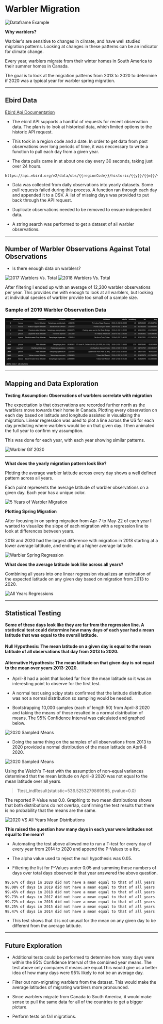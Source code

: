 # Warbler Migration

![Dataframe Example](./images/warbler.gif)

**Why warblers?**

Warbler's are sensitive to changes in climate, and have well studied migration patterns. Looking at changes in these patterns can be an indicator for climate change.

Every year, warblers migrate from their winter homes in South America to their summer homes in Canada. 

The goal is to look at the migration patterns from 2013 to 2020 to determine if 2020 was a typical year for warbler spring migration.
___________

## Ebird Data


[Ebird Api Documentation](https://documenter.getpostman.com/view/664302/S1ENwy59?version=latest)

* The ebird API supports a handful of requests for recent observation data. The plan is to look at historical data, which limited options to the historic API request. 

* This took in a region code and a date. In order to get data from past observations over long periods of time, it was neccessary to write a function to pull each day from a given year. 

* The data pulls came in at about one day every 30 seconds, taking just over 24 hours. 

```
https://api.ebird.org/v2/data/obs/{{regionCode}}/historic/{{y}}/{{m}}/{{d}}
```

* Data was collected from daily observations into yearly datasets. Some pull requests failed during this process. A function ran through each day and appended it to a CSV. A list of missing days was provided to put back through the API request. 

* Duplicate observations needed to be removed to ensure independent data.

* A string search was performed to get a dataset of all warbler observations.
__________________
## Number of Warbler Observations Against Total Observations

* Is there enough data on warblers?

![2017 Warblers Vs. Total](./graphs/monthly_distribution/2017_warbler_observations.jpg)
![2018 Warblers Vs. Total](./graphs/monthly_distribution/2018_warbler_observations.jpg)

After filtering I ended up with an average of 12,200 warbler observations per year. This provides me with enough to look at all warblers, but looking at individual species of warbler provide too small of a sample size.

### Sample of 2019 Warbler Observation Data

![Dataframe Example](./images/obs_df)
____________________


## Mapping and Data Exploration


**Testing Assumption: Observations of warblers correlate with migration**

The expectation is that observations are recorded further north as the warblers move towards their home in Canada. Plotting every observation on each day based on latitude and longitude assisted in visualizing the migration. Linear regression was used to plot a line across the US for each day predicting where warblers would be on that given day. I then animated the full year to confirm my assumption.

This was done for each year, with each year showing similar patterns.

![Warbler Gif 2020](./graphs/2020_migration.gif)

_______________________________

**What does the yearly migration pattern look like?**

Plotting the average warbler latitude across every day shows a well defined pattern across all years. 

Each point represents the average latitude of warbler observations on a given day. Each year has a unique color.

![5 Years of Warbler Migration](./graphs/5_years_boxed.jpg)


**Plotting Spring Migration**

After focusing in on spring migration from Apr-7 to May-22 of each year I wanted to visualize the slope of each migration with a regression line to look at differences between years. 

2018 and 2020 had the largest difference with migration in 2018 starting at a lower average lattitude, and ending at a higher average latitude.

![Warbler Spring Regression](./graphs/warbler_plots/spring_migrations_fit.jpg)

**What does the average latitude look like across all years?**

Combining all years into one linear regression visualizes an estimation of the expected latitude on any given day based on migration from 2013 to 2020.

![All Years Regressions](./graphs/warbler_plots/all_spring_migrations_fit.jpg)

__________________
## Statistical Testing

**Some of these days look like they are far from the regression line. A statistical test could determine how many days of each year had a mean latitude that was equal to the overall latitude.**

#### Null Hypothesis: The mean latitude on a given day is equal to the mean latitude of all observations that day from 2013 to 2020.

#### Alternative Hypothesis: The mean latitude on that given day is not equal to the mean over years 2013-2020.

* April-8 had a point that looked far from the mean latitude so it was an interesting point to observe for the first test. 

* A normal test using scipy stats confirmed that the latitude distribution was not a normal distribution so sampling would be needed.

* Bootstrapping 10,000 samples (each of length 50) from April-8 2020 and taking the means of those resulted in a normal distribution of means. The 95% Confidence Interval was calculated and graphed below.

![2020 Sampled Means](./graphs/warbler_plots//CLT_2020_8-Apr.jpg)

* Doing the same thing on the samples of all observations from 2013 to 2020 provided a normal distribution of the mean latitude on April-8 2020.

![2020 Sampled Means](./graphs/warbler_plots//CLT_all_years_8-Apr.jpg)

Using the Welch's T-test with the assumption of non-equal variances determined that the mean latitude on April-8 2020 was not equal to the mean latitude over all years. 

>Ttest_indResult(statistic=536.5253279869985, pvalue=0.0)

The reported P-Value was 0.0. Graphing to two mean distributions shows that both distributions do not overlap, confirming the test results that there is no probability that the means are the same.

![2020 VS All Years Mean Distributions](./graphs/warbler_plots//CLT_overlay.jpg)


**This raised the question how many days in each year were latitudes not equal to the mean?**

* Automating the test above allowed me to run a T-test for every day of every year from 2014 to 2020 and append the P-Values to a list. 

* The alpha value used to reject the null hypothesis was 0.05. 

* Filtering the list for P-Values under 0.05 and summing those numbers of days over total days observed in that year answered the above question.

```
99.67% of days in 2020 did not have a mean equal to that of all years
98.08% of days in 2019 did not have a mean equal to that of all years
99.45% of days in 2018 did not have a mean equal to that of all years
99.73% of days in 2017 did not have a mean equal to that of all years
99.72% of days in 2016 did not have a mean equal to that of all years
98.25% of days in 2015 did not have a mean equal to that of all years
98.47% of days in 2014 did not have a mean equal to that of all years
```

* This test shows that it is not unusal for the mean on any given day to be different from the average latitude. 

_____________________
## Future Exploration



* Additional tests could be performed to determine how many days were within the 95% Confidence Interval of the combined year means. The test above only compares if means are equal.This would give us a better idea of how many days were 95% likely to not be an average day.

* Filter out non-migrating warblers from the dataset. This would make the average latitudes of migrating warblers more pronounced.

* Since warblers migrate from Canada to South America, it would make sense to pull the same data for all of the countries to get a bigger picture.

* Perform tests on fall migrations.

